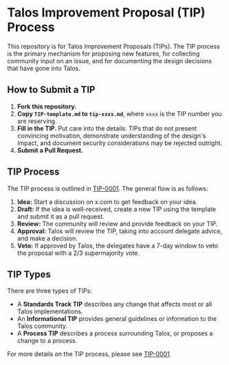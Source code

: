 # Talos Improvement Proposal (TIP) Process

This repository is for Talos Improvement Proposals (TIPs). The TIP process is the primary mechanism for proposing new features, for collecting community input on an issue, and for documenting the design decisions that have gone into Talos.

## How to Submit a TIP

1.  **Fork this repository.**
2.  **Copy `TIP-template.md` to `tip-xxxx.md`**, where `xxxx` is the TIP number you are reserving.
3.  **Fill in the TIP.** Put care into the details: TIPs that do not present convincing motivation, demonstrate understanding of the design's impact, and document security considerations may be rejected outright.
4.  **Submit a Pull Request.**

## TIP Process

The TIP process is outlined in [TIP-0001](./TIP-0001.md). The general flow is as follows:

1.  **Idea:** Start a discussion on x.com to get feedback on your idea.
2.  **Draft:** If the idea is well-received, create a new TIP using the template and submit it as a pull request.
3.  **Review:** The community will review and provide feedback on your TIP.
4.  **Approval:** Talos will review the TIP, taking into account delegate advice, and make a decision.
5.  **Veto:** If approved by Talos, the delegates have a 7-day window to veto the proposal with a 2/3 supermajority vote.

## TIP Types

There are three types of TIPs:

- A **Standards Track TIP** describes any change that affects most or all Talos implementations.
- An **Informational TIP** provides general guidelines or information to the Talos community.
- A **Process TIP** describes a process surrounding Talos, or proposes a change to a process.

For more details on the TIP process, please see [TIP-0001](./TIP-0001.md).

